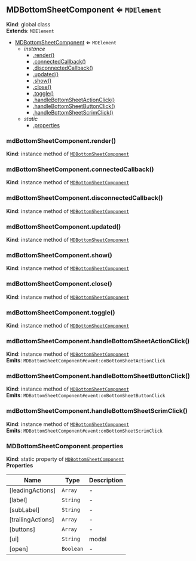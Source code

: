 <a name="MDBottomSheetComponent"></a>

## MDBottomSheetComponent ⇐ <code>MDElement</code>
**Kind**: global class  
**Extends**: <code>MDElement</code>  

* [MDBottomSheetComponent](#MDBottomSheetComponent) ⇐ <code>MDElement</code>
    * _instance_
        * [.render()](#MDBottomSheetComponent+render)
        * [.connectedCallback()](#MDBottomSheetComponent+connectedCallback)
        * [.disconnectedCallback()](#MDBottomSheetComponent+disconnectedCallback)
        * [.updated()](#MDBottomSheetComponent+updated)
        * [.show()](#MDBottomSheetComponent+show)
        * [.close()](#MDBottomSheetComponent+close)
        * [.toggle()](#MDBottomSheetComponent+toggle)
        * [.handleBottomSheetActionClick()](#MDBottomSheetComponent+handleBottomSheetActionClick)
        * [.handleBottomSheetButtonClick()](#MDBottomSheetComponent+handleBottomSheetButtonClick)
        * [.handleBottomSheetScrimClick()](#MDBottomSheetComponent+handleBottomSheetScrimClick)
    * _static_
        * [.properties](#MDBottomSheetComponent.properties)

<a name="MDBottomSheetComponent+render"></a>

### mdBottomSheetComponent.render()
**Kind**: instance method of [<code>MDBottomSheetComponent</code>](#MDBottomSheetComponent)  
<a name="MDBottomSheetComponent+connectedCallback"></a>

### mdBottomSheetComponent.connectedCallback()
**Kind**: instance method of [<code>MDBottomSheetComponent</code>](#MDBottomSheetComponent)  
<a name="MDBottomSheetComponent+disconnectedCallback"></a>

### mdBottomSheetComponent.disconnectedCallback()
**Kind**: instance method of [<code>MDBottomSheetComponent</code>](#MDBottomSheetComponent)  
<a name="MDBottomSheetComponent+updated"></a>

### mdBottomSheetComponent.updated()
**Kind**: instance method of [<code>MDBottomSheetComponent</code>](#MDBottomSheetComponent)  
<a name="MDBottomSheetComponent+show"></a>

### mdBottomSheetComponent.show()
**Kind**: instance method of [<code>MDBottomSheetComponent</code>](#MDBottomSheetComponent)  
<a name="MDBottomSheetComponent+close"></a>

### mdBottomSheetComponent.close()
**Kind**: instance method of [<code>MDBottomSheetComponent</code>](#MDBottomSheetComponent)  
<a name="MDBottomSheetComponent+toggle"></a>

### mdBottomSheetComponent.toggle()
**Kind**: instance method of [<code>MDBottomSheetComponent</code>](#MDBottomSheetComponent)  
<a name="MDBottomSheetComponent+handleBottomSheetActionClick"></a>

### mdBottomSheetComponent.handleBottomSheetActionClick()
**Kind**: instance method of [<code>MDBottomSheetComponent</code>](#MDBottomSheetComponent)  
**Emits**: <code>MDBottomSheetComponent#event:onBottomSheetActionClick</code>  
<a name="MDBottomSheetComponent+handleBottomSheetButtonClick"></a>

### mdBottomSheetComponent.handleBottomSheetButtonClick()
**Kind**: instance method of [<code>MDBottomSheetComponent</code>](#MDBottomSheetComponent)  
**Emits**: <code>MDBottomSheetComponent#event:onBottomSheetButtonClick</code>  
<a name="MDBottomSheetComponent+handleBottomSheetScrimClick"></a>

### mdBottomSheetComponent.handleBottomSheetScrimClick()
**Kind**: instance method of [<code>MDBottomSheetComponent</code>](#MDBottomSheetComponent)  
**Emits**: <code>MDBottomSheetComponent#event:onBottomSheetScrimClick</code>  
<a name="MDBottomSheetComponent.properties"></a>

### MDBottomSheetComponent.properties
**Kind**: static property of [<code>MDBottomSheetComponent</code>](#MDBottomSheetComponent)  
**Properties**

| Name | Type | Description |
| --- | --- | --- |
| [leadingActions] | <code>Array</code> | - |
| [label] | <code>String</code> | - |
| [subLabel] | <code>String</code> | - |
| [trailingActions] | <code>Array</code> | - |
| [buttons] | <code>Array</code> | - |
| [ui] | <code>String</code> | modal |
| [open] | <code>Boolean</code> | - |

